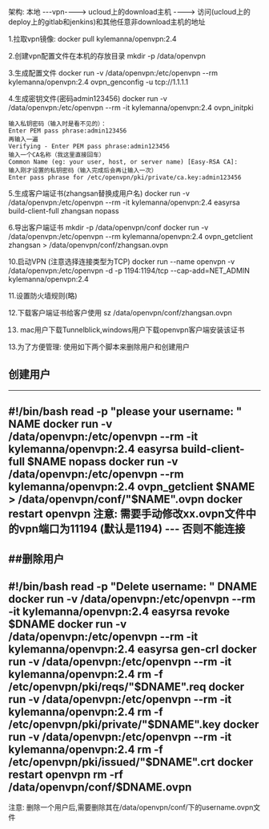 

架构: 本地 ---vpn----> ucloud上的download主机 ----> 访问(ucloud上的deploy上的gitlab和jenkins)和其他任意非download主机的地址


1.拉取vpn镜像:
docker pull kylemanna/openvpn:2.4

2.创建vpn配置文件在本机的存放目录
mkdir -p /data/openvpn

3.生成配置文件
docker run -v /data/openvpn:/etc/openvpn --rm kylemanna/openvpn:2.4 ovpn_genconfig -u tcp://1.1.1.1

4.生成密钥文件(密码admin123456)
docker run -v /data/openvpn:/etc/openvpn --rm -it kylemanna/openvpn:2.4 ovpn_initpki
`````
输入私钥密码（输入时是看不见的）：
Enter PEM pass phrase:admin123456
再输入一遍
Verifying - Enter PEM pass phrase:admin123456
输入一个CA名称（我这里直接回车）
Common Name (eg: your user, host, or server name) [Easy-RSA CA]:
输入刚才设置的私钥密码（输入完成后会再让输入一次）
Enter pass phrase for /etc/openvpn/pki/private/ca.key:admin123456
`````

5.生成客户端证书(zhangsan替换成用户名)
docker run -v /data/openvpn:/etc/openvpn --rm -it kylemanna/openvpn:2.4 easyrsa build-client-full zhangsan nopass

6.导出客户端证书
mkdir -p /data/openvpn/conf
docker run -v /data/openvpn:/etc/openvpn --rm kylemanna/openvpn:2.4 ovpn_getclient zhangsan > /data/openvpn/conf/zhangsan.ovpn

10.启动VPN (注意选择连接类型为TCP)
docker run --name openvpn -v /data/openvpn:/etc/openvpn -d -p 1194:1194/tcp --cap-add=NET_ADMIN kylemanna/openvpn:2.4

11.设置防火墙规则(略)

12.下载客户端证书给客户使用
sz /data/openvpn/conf/zhangsan.ovpn


13. mac用户下载Tunnelblick,windows用户下载openvpn客户端安装该证书



13.为了方便管理: 使用如下两个脚本来删除用户和创建用户
## 创建用户
-----------------------
#!/bin/bash
read -p "please your username: " NAME
docker run -v /data/openvpn:/etc/openvpn --rm -it kylemanna/openvpn:2.4 easyrsa build-client-full $NAME nopass
docker run -v /data/openvpn:/etc/openvpn --rm kylemanna/openvpn:2.4 ovpn_getclient $NAME > /data/openvpn/conf/"$NAME".ovpn
docker restart openvpn
注意: 需要手动修改xx.ovpn文件中的vpn端口为11194 (默认是1194) --- 否则不能连接
-----------------------
##删除用户
-----------------------
#!/bin/bash
read -p "Delete username: " DNAME
docker run -v /data/openvpn:/etc/openvpn --rm -it kylemanna/openvpn:2.4 easyrsa revoke $DNAME
docker run -v /data/openvpn:/etc/openvpn --rm -it kylemanna/openvpn:2.4 easyrsa gen-crl
docker run -v /data/openvpn:/etc/openvpn --rm -it kylemanna/openvpn:2.4 rm -f /etc/openvpn/pki/reqs/"$DNAME".req
docker run -v /data/openvpn:/etc/openvpn --rm -it kylemanna/openvpn:2.4 rm -f /etc/openvpn/pki/private/"$DNAME".key
docker run -v /data/openvpn:/etc/openvpn --rm -it kylemanna/openvpn:2.4 rm -f /etc/openvpn/pki/issued/"$DNAME".crt
docker restart openvpn
rm -rf  /data/openvpn/conf/$DNAME.ovpn
-----------------------
注意: 删除一个用户后,需要删除其在/data/openvpn/conf/下的username.ovpn文件




